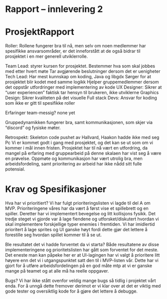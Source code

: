 # Rapport – innlevering 2

# ProsjektRapport

Roller:
Rollene fungerer bra til nå, men selv om noen medlemmer har spesifikke ansvarsområder, er det inneforstått at de også bidrar til prosjektet i en mer generell utviklerrolle.

Team Lead:
styrer kursen for prosjektet. Bestemmer hva som skal jobbes med etter hvert møte
Tar avgjørende beslutninger dersom det er uenigheter
Tech Lead:
Har mest kunnskap om koding, Java og libgdx
Sørger for at prosjektet blir kodet med samme logikk
Hjelper gruppemedlemmer dersom det oppstår utfordringer med implementering av kode
UX Designer:
Sikrer at “user experiencen” faktisk tar hensyn til brukeren, ikke utviklerne
Graphics Design:
Sikrer kvaliteten på det visuelle
Full stack Devs:
Ansvar for koding som ikke er gitt til spesifikke roller

Erfaringer team-messig?
none yet

Gruppedynamikken fungerer bra, samt kommunikasjonen, som skjer via “discord” og fysiske møter.

Retrospekt:
Skeleton code pushet av Hallvard, Haakon hadde ikke med seg Pc
Vi er kommet godt i gang med prosjektet, og det kan se ut som om vi kommer i mål innen fristen. Prosjektet har til nå vært en utfordring, da mangel på erfaring med gruppearbeid på denne skalaen har vist seg å være en prøvelse. Oppmøte og kommunikasjon har vært utrolig bra, men arbeidsfordeling, samt prioritering av arbeid har ikke nådd sitt fulle potensial.


# Krav og Spesifikasjoner

Hva har vi prioritiert?
Vi har fulgt prioriteringslisten vi lagde til del A om MVP. Prioriteringene våres har da vært å først vise et spillebrett og en spiller. Deretter har vi implementert bevegelse og litt kollisjons fysikk. Det tredje steget vi gjorde var å lage fiendene og utforsket/diskutert hvordan vi skal implementere forskjellige typer enemies i fremtiden. Vi har imidlertid prioritert å lage sprites og UI ganske høyt fordi dette gjør det lettere å forestille seg hvordan spillet kommer til å se ut.

Ble resultatet det vi hadde forventet da vi starta?
Både resultatene av disse implementeringene og prioritetslisten har gått som forventet for det meste. Det eneste man kan påpeke her er at UI-lagingen har vi valgt å prioritere litt høyere enn det vi i utgangspunktet satt den til i MVP-listen vår. Dette har vi gjort for å utføre arbeidsfordelingen på en god måte mtp at vi er ganske mange på teamet og at alle må ha reelle oppgaver.

Bugs?
Vi har ikke stått ovenfor veldig mange bugs så tidlig i projektet vårt enda. For å unngå dette fremover derimot er vi klar over at det er viktig med gode tester og oversiktlig kode for å gjøre det lettere å debugge.


